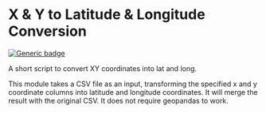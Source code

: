 # X & Y to Latitude & Longitude Conversion
[![Generic badge](https://img.shields.io/badge/Codestyle-Black-black.svg)](https://black.readthedocs.io/en/stable/)

A short script to convert XY coordinates into lat and long.

This module takes a CSV file as an input, transforming the specified x
and y coordinate columns into latitude and longitude coordinates. It
will merge the result with the original CSV. It does not require
geopandas to work.
